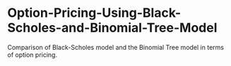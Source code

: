 # Option-Pricing-Using-Black-Scholes-and-Binomial-Tree-Model
Comparison of Black-Scholes model and the Binomial Tree model in terms of option pricing.
